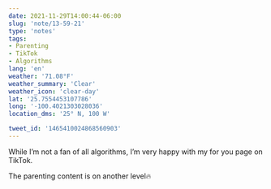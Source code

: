 ```yaml
---
date: 2021-11-29T14:00:44-06:00
slug: 'note/13-59-21'
type: 'notes'
tags:
- Parenting
- TikTok
- Algorithms
lang: 'en'
weather: '71.08°F'
weather_summary: 'Clear'
weather_icon: 'clear-day'
lat: '25.7554453107786'
long: '-100.4021303028036'
location_dms: '25° N, 100 W'

tweet_id: '1465410024868560903'
---
```

While I’m not a fan of all algorithms, I’m very happy with my for you page on TikTok.

The parenting content is on another level🔥